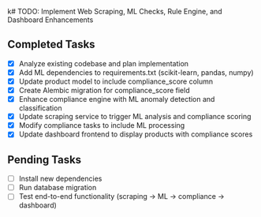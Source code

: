 k# TODO: Implement Web Scraping, ML Checks, Rule Engine, and Dashboard Enhancements

## Completed Tasks
- [x] Analyze existing codebase and plan implementation
- [x] Add ML dependencies to requirements.txt (scikit-learn, pandas, numpy)
- [x] Update product model to include compliance_score column
- [x] Create Alembic migration for compliance_score field
- [x] Enhance compliance engine with ML anomaly detection and classification
- [x] Update scraping service to trigger ML analysis and compliance scoring
- [x] Modify compliance tasks to include ML processing
- [x] Update dashboard frontend to display products with compliance scores

## Pending Tasks
- [ ] Install new dependencies
- [ ] Run database migration
- [ ] Test end-to-end functionality (scraping -> ML -> compliance -> dashboard)
